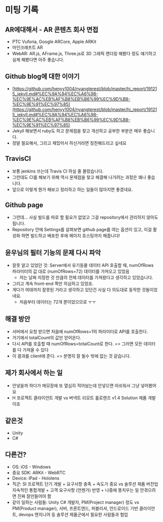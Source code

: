 
# 미팅 기록

## AR에대해서 - AR 콘텐츠 회사 면접

- PTC Vuforia, Google ARCore, Apple ARKit
- 마인크래프트 AR
- WebAR: AR.js, AFrame.js, Three.js로 3D 그래픽 랜더링 해봤다 정도 얘기하고 실제 해봤다면 아주 좋습니다.

## Github blog에 대한 이야기

- [https://github.com/henyy1004/nyangterest/blob/master/hi_report/191215_jekyll.md#%EC%9A%94%EC%A6%98-%EC%9E%AC%EB%AF%B8%EB%B6%99%EC%9D%B8-%EC%9E%91%EC%97%85](https://github.com/henyy1004/nyangterest/blob/master/hi_report/191215_jekyll.md#%EC%9A%94%EC%A6%98-%EC%9E%AC%EB%AF%B8%EB%B6%99%EC%9D%B8-%EC%9E%91%EC%97%85)
- Jekyll 해보면서 ruby도 하고 문제점을 찾고 개선하고 공부한 부분은 매우 좋습니다.
- 정말 필요해서, 그리고 재밌어서 하신거라면 칭찬해드리고 싶네요

## TravisCI

- 보통 jenkins 쓰는데 Travis CI 하실 줄 몰랐습니다.
- 그런데도 CI를 해보기 위해 역시 문제점을 찾고 해결해 나가려는 과정은 꽤나 좋습니다.
- 앞으로 이렇게 뭔가 해보고 정리하고 하는 일들이 많아지면 좋겠네요.

## Github page

- 그런데... 사실 빌드를 따로 할 필요가 없었고 그걸 repository에서 관리하지 않아도 됩니다.
- Repository 안에 Settings를 살펴보면 github page를 여는 옵션이 있고, 이걸 활성화 하면 빌드하고 배포한 후에 페이지 호스팅까지 해줍니다!

## 윤우님의 필터 기능의 문제 다시 파악

- 잘못 알고 있었던 것: Server에서 유기동물 데이터 API 호출할 때, numOfRows 파라미터의 값 대로 (numOfRows=72) 데이터를 가져오고 있었음
  - 저는 날짜 지정한 것 만큼의 전체 데이터를 가져왔다고 생각하고 있었습니다.
- 그리고 계속 front-end 쪽만 의심하고 있었죠.
- 게다가 여태까지 잘못된 거라고 생각하고 있던건 사실 다 의도대로 동작한 것들이었네요.
  - 처음부터 데이터는 72개 뿐이었으므로 ㅜㅜ

## 해결 방안

- 서버에서 요청 받으면 처음에 numOfRows=1의 파라미터로 API를 호출한다.
- 거기에서 totalCount의 값만 얻어온다.
- 다시 API를 호출할 때 numOfRows=totalCount로 한다. => 그러면 모든 데이터를 다 가져올 수 있다
- 이 결과를 client에 준다. => 분명히 잘 될수 밖에 없는 것 같습니다.

## 제가 회사에서 하는 일

- 안넣을까 하다가 메모장에 또 열심히 적어놨는데 안넣으면 아쉬워서 그냥 넣어봤어요
- H 프로젝트 클라이언트 개발 vs 버넥트 리모트 홀로렌즈 v1.4 Solution 제품 개발 이죠

## 같은것

- Unity
- C#

## 다른건?

- OS: iOS - Windows
- 중요 SDK: ARKit - WebRTC
- Device: iPad - Hololens
- 직군: SI 프로젝트 단기 개발 + 요구사항 충족 + 속도가 중요 vs 솔루션 제품 버전업 지속적인 통합개발 + 고객 요구사항 (언젠가) 반영 + 나중에 똥치우는 일 안겪으려면 진짜 잘만들어야 함
- 같이 일하는 사람들: Unity C# 개발자, PM(Project manager) 정도 vs PM(Product manager), 서버, 프론트엔드, 퍼블리셔, 안드로이드 기반 클라이언트, devops 엔지니어 등 솔루션 제품군에서 필요한 사람들과 협업
